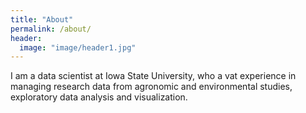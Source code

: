```yaml
---
title: "About"
permalink: /about/
header:
  image: "image/header1.jpg"
---
```


I am a data scientist at Iowa State University, who a vat experience in managing research data from agronomic and environmental studies, exploratory data analysis and visualization. 
